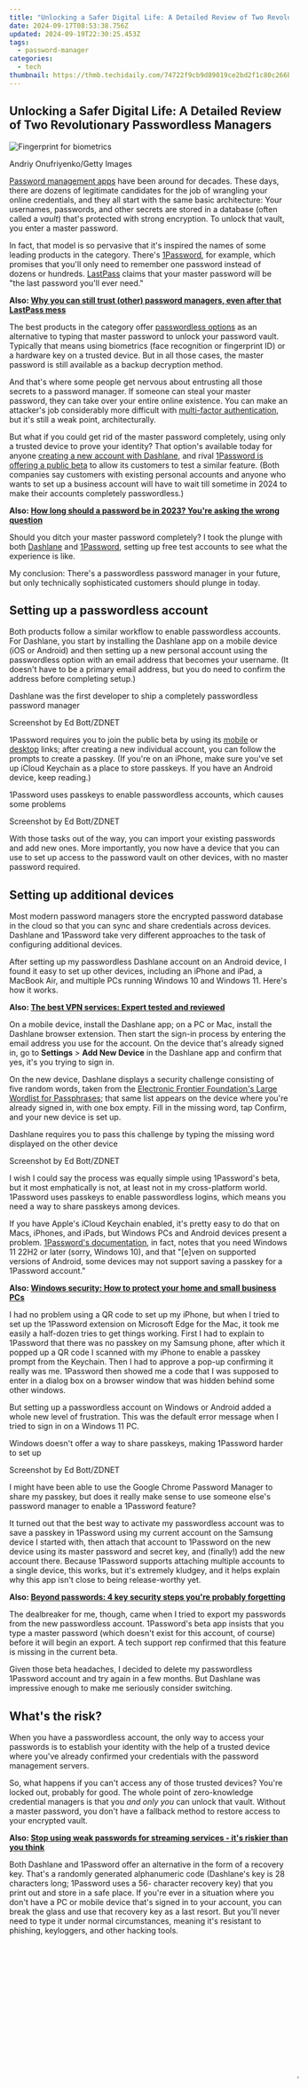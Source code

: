 ```yaml
---
title: "Unlocking a Safer Digital Life: A Detailed Review of Two Revolutionary Passwordless Managers"
date: 2024-09-17T08:53:38.756Z
updated: 2024-09-19T22:30:25.453Z
tags:
  - password-manager
categories:
  - tech
thumbnail: https://thmb.techidaily.com/74722f9cb9d89019ce2bd2f1c80c266bfc2adc6c2152da5539a4a5d5cb3e57e3.jpg
---
```


## Unlocking a Safer Digital Life: A Detailed Review of Two Revolutionary Passwordless Managers

![Fingerprint for biometrics](https://www.zdnet.com/a/img/resize/c9ef286bb7a06c77114866ca22c1ce4c369e5693/2023/12/28/bb6fb116-a4b4-41d7-b195-2fb97d72da7a/gettyimages-1286541364.jpg?auto=webp&width=1280)

Andriy Onufriyenko/Getty Images

[Password management apps](https://www.zdnet.com/article/best-password-manager/) have been around for decades. These days, there are dozens of legitimate candidates for the job of wrangling your online credentials, and they all start with the same basic architecture: Your usernames, passwords, and other secrets are stored in a database (often called a _vault_) that's protected with strong encryption. To unlock that vault, you enter a master password.

In fact, that model is so pervasive that it's inspired the names of some leading products in the category. There's [1Password](https://www.anrdoezrs.net/click-9041660-14308408-1615917146000?sid=zd-%5F%5FCOM%5FCLICK%5FID%5F%5F-dtp), for example, which promises that you'll only need to remember one password instead of dozens or hundreds. [LastPass](https://lastpass.wo8g.net/c/159047/506709/8692?&sharedId=zdnet&u=https%3A%2F%2Fwww.lastpass.com%2F&subId1=zd-%5F%5FCOM%5FCLICK%5FID%5F%5F-dtp) claims that your master password will be "the last password you'll ever need."

**Also: [Why you can still trust (other) password managers, even after that LastPass mess](https://www.zdnet.com/article/why-you-can-still-trust-other-password-managers-even-after-that-lastpass-mess/)**

The best products in the category offer [passwordless options](https://www.zdnet.com/article/passkeys-what-are-they-and-how-to-get-started/) as an alternative to typing that master password to unlock your password vault. Typically that means using biometrics (face recognition or fingerprint ID) or a hardware key on a trusted device. But in all those cases, the master password is still available as a backup decryption method.

And that's where some people get nervous about entrusting all those secrets to a password manager. If someone can steal your master password, they can take over your entire online existence. You can make an attacker's job considerably more difficult with [multi-factor authentication](https://www.zdnet.com/article/multi-factor-authentication-how-to-enable-2fa-and-boost-your-security/), but it's still a weak point, architecturally.

But what if you could get rid of the master password completely, using only a trusted device to prove your identity? That option's available today for anyone [creating a new account with Dashlane](https://www.zdnet.com/article/dashlane-launches-passwordless-login-for-new-users-only-so-far/), and rival [1Password is offering a public beta](https://www.zdnet.com/article/1password-now-lets-you-ditch-master-password-in-favor-of-a-passkey/) to allow its customers to test a similar feature. (Both companies say customers with existing personal accounts and anyone who wants to set up a business account will have to wait till sometime in 2024 to make their accounts completely passwordless.)

**Also: [How long should a password be in 2023? You're asking the wrong question](https://www.zdnet.com/article/how-long-is-the-perfect-password-youre-asking-the-wrong-question/)**

Should you ditch your master password completely? I took the plunge with both [Dashlane](https://www.dpbolvw.net/click-9041660-15672274-1699990289000?sid=zd-%5F%5FCOM%5FCLICK%5FID%5F%5F-dtp) and [1Password](https://www.anrdoezrs.net/click-9041660-14308408-1615917146000?sid=zd-%5F%5FCOM%5FCLICK%5FID%5F%5F-dtp), setting up free test accounts to see what the experience is like. 

My conclusion: There's a passwordless password manager in your future, but only technically sophisticated customers should plunge in today.

## Setting up a passwordless account

Both products follow a similar workflow to enable passwordless accounts. For Dashlane, you start by installing the Dashlane app on a mobile device (iOS or Android) and then setting up a new personal account using the passwordless option with an email address that becomes your username. (It doesn't have to be a primary email address, but you do need to confirm the address before completing setup.)

Dashlane was the first developer to ship a completely passwordless password manager

Screenshot by Ed Bott/ZDNET

1Password requires you to join the public beta by using its [mobile](https://1password.com/sign-up/passkey-preview) or [desktop](https://start.1password.com/sign-up?c=NOPASSWORD) links; after creating a new individual account, you can follow the prompts to create a passkey. (If you're on an iPhone, make sure you've set up iCloud Keychain as a place to store passkeys. If you have an Android device, keep reading.)

1Password uses passkeys to enable passwordless accounts, which causes some problems

Screenshot by Ed Bott/ZDNET

With those tasks out of the way, you can import your existing passwords and add new ones. More importantly, you now have a device that you can use to set up access to the password vault on other devices, with no master password required.

## Setting up additional devices

Most modern password managers store the encrypted password database in the cloud so that you can sync and share credentials across devices. Dashlane and 1Password take very different approaches to the task of configuring additional devices.

After setting up my passwordless Dashlane account on an Android device, I found it easy to set up other devices, including an iPhone and iPad, a MacBook Air, and multiple PCs running Windows 10 and Windows 11\. Here's how it works.

**Also: [The best VPN services: Expert tested and reviewed](https://www.zdnet.com/article/best-vpn/)**

On a mobile device, install the Dashlane app; on a PC or Mac, install the Dashlane browser extension. Then start the sign-in process by entering the email address you use for the account. On the device that's already signed in, go to **Settings** \> **Add New Device** in the Dashlane app and confirm that yes, it's you trying to sign in. 

On the new device, Dashlane displays a security challenge consisting of five random words, taken from the [Electronic Frontier Foundation's Large Wordlist for Passphrases](https://www.eff.org/document/passphrase-wordlists); that same list appears on the device where you're already signed in, with one box empty. Fill in the missing word, tap Confirm, and your new device is set up.

Dashlane requires you to pass this challenge by typing the missing word displayed on the other device 

Screenshot by Ed Bott/ZDNET

I wish I could say the process was equally simple using 1Password's beta, but it most emphatically is not, at least not in my cross-platform world. 1Password uses passkeys to enable passwordless logins, which means you need a way to share passkeys among devices. 

If you have Apple's iCloud Keychain enabled, it's pretty easy to do that on Macs, iPhones, and iPads, but Windows PCs and Android devices present a problem. [1Password's documentation](https://support.1password.com/passkeys/), in fact, notes that you need Windows 11 22H2 or later (sorry, Windows 10), and that "\[e\]ven on supported versions of Android, some devices may not support saving a passkey for a 1Password account."

**Also: [Windows security: How to protect your home and small business PCs](https://www.zdnet.com/article/windows-security-how-to-protect-your-home-and-small-business-pcs/)**

I had no problem using a QR code to set up my iPhone, but when I tried to set up the 1Password extension on Microsoft Edge for the Mac, it took me easily a half-dozen tries to get things working. First I had to explain to 1Password that there was no passkey on my Samsung phone, after which it popped up a QR code I scanned with my iPhone to enable a passkey prompt from the Keychain. Then I had to approve a pop-up confirming it really was me. 1Password then showed me a code that I was supposed to enter in a dialog box on a browser window that was hidden behind some other windows.

But setting up a passwordless account on Windows or Android added a whole new level of frustration. This was the default error message when I tried to sign in on a Windows 11 PC.

Windows doesn't offer a way to share passkeys, making 1Password harder to set up

Screenshot by Ed Bott/ZDNET

I might have been able to use the Google Chrome Password Manager to share my passkey, but does it really make sense to use someone else's password manager to enable a 1Password feature? 

It turned out that the best way to activate my passwordless account was to save a passkey in 1Password using my current account on the Samsung device I started with, then attach that account to 1Password on the new device using its master password and secret key, and (finally!) add the new account there. Because 1Password supports attaching multiple accounts to a single device, this works, but it's extremely kludgey, and it helps explain why this app isn't close to being release-worthy yet.

**Also: [Beyond passwords: 4 key security steps you're probably forgetting](https://www.zdnet.com/article/beyond-passwords-4-key-security-steps-youre-probably-forgetting/)**

The dealbreaker for me, though, came when I tried to export my passwords from the new passwordless account. 1Password's beta app insists that you type a master password (which doesn't exist for this account, of course) before it will begin an export. A tech support rep confirmed that this feature is missing in the current beta.

Given those beta headaches, I decided to delete my passwordless 1Password account and try again in a few months. But Dashlane was impressive enough to make me seriously consider switching.

## What's the risk?

When you have a passwordless account, the only way to access your passwords is to establish your identity with the help of a trusted device where you've already confirmed your credentials with the password management servers.

So, what happens if you can't access any of those trusted devices? You're locked out, probably for good. The whole point of zero-knowledge credential managers is that you _and only you_ can unlock that vault. Without a master password, you don't have a fallback method to restore access to your encrypted vault.

**Also: [Stop using weak passwords for streaming services - it's riskier than you think](https://www.zdnet.com/article/stop-using-weak-passwords-for-streaming-services-its-riskier-than-you-think/)**

Both Dashlane and 1Password offer an alternative in the form of a recovery key. That's a randomly generated alphanumeric code (Dashlane's key is 28 characters long; 1Password uses a 56- character recovery key) that you print out and store in a safe place. If you're ever in a situation where you don't have a PC or mobile device that's signed in to your account, you can break the glass and use that recovery key as a last resort. But you'll never need to type it under normal circumstances, meaning it's resistant to phishing, keyloggers, and other hacking tools.

<!-- affiliate ads begin -->
<span id="1155462">
					<video width="1024" height="576" style="cursor:pointer"
           poster="//a.impactradius-go.com/display-clicktoplayimage/1155462.png"
           onclick="if(!this.playClicked){this.play();this.setAttribute('controls',true);this.playClicked=true;}">
	   <source src="//a.impactradius-go.com/display-ad/14559-1155462">
	   <img src="//a.impactradius-go.com/display-clicktoplayimage/1155462.png" style="border: none; height: 100%; width: 100%; object-fit: contain">
	</video>
	<div style="width:640px;text-align:center"><a href="javascript:window.open(decodeURIComponent('https%3A%2F%2Fpropmoneyinc.pxf.io%2Fc%2F5597632%2F1155462%2F14559'), '_blank');void(0);">Click here</a></div>
</span>
<img height="0" width="0" src="https://imp.pxf.io/i/5597632/1155462/14559" style="position:absolute;visibility:hidden;" border="0" />
<!-- affiliate ads end -->

## Should you switch to a passwordless account?

There's no question that passwordless accounts represent the future, but not the present. At this point, only one company, Dashlane, is offering the feature on a shipping product, and then only for new personal accounts. If you're happy with your current password manager, it's not time to think about switching yet.

I was impressed enough by [Dashlane](https://www.tkqlhce.com/click-9041660-15578685-1689361269000?sid=zd-%5F%5FCOM%5FCLICK%5FID%5F%5F-dtp) that I'm going to use my new passwordless account for a few months and see if it's a worthy replacement for 1Password. I'll keep you posted.

#### Featured

[The fastest VPNs: Expert tested and reviewed](https://www.zdnet.com/article/fastest-vpn/ "The fastest VPNs: Expert tested and reviewed")

[Google Pixel 9 Pro XL vs. Samsung Galaxy S24 Ultra: I tested both and here are the key differences](https://www.zdnet.com/article/google-pixel-9-pro-xl-vs-samsung-galaxy-s24-ultra/ "Google Pixel 9 Pro XL vs. Samsung Galaxy S24 Ultra: I tested both and here are the key differences")

[How to upgrade your 'incompatible' Windows 10 PC to Windows 11](https://www.zdnet.com/article/how-to-upgrade-your-incompatible-windows-10-pc-to-windows-11/ "How to upgrade your 'incompatible' Windows 10 PC to Windows 11")

[Your Android phone is getting an anti-theft upgrade, thanks to AI. How it works](https://www.zdnet.com/article/your-android-phone-is-getting-an-anti-theft-upgrade-thanks-to-ai-how-it-works/ "Your Android phone is getting an anti-theft upgrade, thanks to AI. How it works")

* [The fastest VPNs: Expert tested and reviewed](https://www.zdnet.com/article/fastest-vpn/ "The fastest VPNs: Expert tested and reviewed")
* [Google Pixel 9 Pro XL vs. Samsung Galaxy S24 Ultra: I tested both and here are the key differences](https://www.zdnet.com/article/google-pixel-9-pro-xl-vs-samsung-galaxy-s24-ultra/ "Google Pixel 9 Pro XL vs. Samsung Galaxy S24 Ultra: I tested both and here are the key differences")
* [How to upgrade your 'incompatible' Windows 10 PC to Windows 11](https://www.zdnet.com/article/how-to-upgrade-your-incompatible-windows-10-pc-to-windows-11/ "How to upgrade your 'incompatible' Windows 10 PC to Windows 11")
* [Your Android phone is getting an anti-theft upgrade, thanks to AI. How it works](https://www.zdnet.com/article/your-android-phone-is-getting-an-anti-theft-upgrade-thanks-to-ai-how-it-works/ "Your Android phone is getting an anti-theft upgrade, thanks to AI. How it works")

<ins class="adsbygoogle"
     style="display:block"
     data-ad-format="autorelaxed"
     data-ad-client="ca-pub-7571918770474297"
     data-ad-slot="1223367746"></ins>

<ins class="adsbygoogle"
     style="display:block"
     data-ad-client="ca-pub-7571918770474297"
     data-ad-slot="8358498916"
     data-ad-format="auto"
     data-full-width-responsive="true"></ins>

<span class="atpl-alsoreadstyle">Also read:</span>
<div><ul>
<li><a href="https://fox-direct.techidaily.com/new-transforming-visuals-a-complete-guide-to-video-enhancer-22/"><u>[New] Transforming Visuals A Complete Guide to Video Enhancer 2.2</u></a></li>
<li><a href="https://digital-screen-recording.techidaily.com/updated-2024-approved-adjusting-settings-for-audible-obs-broadcasts/"><u>[Updated] 2024 Approved Adjusting Settings for Audible OBS Broadcasts</u></a></li>
<li><a href="https://visual-screen-recording.techidaily.com/updated-screenshot-synopsis-study-for-2024/"><u>[Updated] ScreenShot Synopsis Study for 2024</u></a></li>
<li><a href="https://vp-tips.techidaily.com/2024-approved-ai-powered-virtual-patient-interactions/"><u>2024 Approved AI-Powered Virtual Patient Interactions</u></a></li>
<li><a href="https://app-tips.techidaily.com/an-insightful-guide-to-choosing-between-elevenlabs-genvoice-ai-and-competitor-products/"><u>An Insightful Guide to Choosing Between ElevenLabs' GenVoice AI and Competitor Products</u></a></li>
<li><a href="https://common-error.techidaily.com/1723208152521-beat-the-change-rendering-api-glitch-dota-2-error-2024-with-this-quick-guide/"><u>Beat the Change Rendering API Glitch (Dota 2 Error 2024) with This Quick Guide!</u></a></li>
<li><a href="https://tech-revival.techidaily.com/beyond-chatgpt-discover-the-1abulary-models-boosting-conversational-ai/"><u>Beyond ChatGPT: Discover the 1Abulary Models Boosting Conversational AI</u></a></li>
<li><a href="https://app-tips.techidaily.com/comprehensive-analysis-of-chatsonic-the-complete-guide-to-understanding-this-innovative-ai-chatbot/"><u>Comprehensive Analysis of Chatsonic: The Complete Guide to Understanding This Innovative AI Chatbot</u></a></li>
<li><a href="https://app-tips.techidaily.com/comprehensive-analysis-elevenlabs-generative-voice-ai-and-comparable-options/"><u>Comprehensive Analysis: ElevenLabs' Generative Voice AI & Comparable Options</u></a></li>
<li><a href="https://app-tips.techidaily.com/experience-next-level-interaction-top-10-innovative-ai-chatbots-for-superior-conversations/"><u>Experience Next-Level Interaction: Top 10 Innovative AI Chatbots for Superior Conversations</u></a></li>
<li><a href="https://fake-location.techidaily.com/how-to-simulate-gps-movement-in-ar-games-on-honor-magic-v2-drfone-by-drfone-virtual-android/"><u>How to Simulate GPS Movement in AR games On Honor Magic V2? | Dr.fone</u></a></li>
<li><a href="https://app-tips.techidaily.com/in-depth-analysis-of-microsofts-bing-chat-feature-using-advanced-ai-and-gpt-4/"><u>In-Depth Analysis of Microsoft's Bing Chat Feature Using Advanced AI & GPT-4</u></a></li>
<li><a href="https://app-tips.techidaily.com/unlocking-the-secrets-of-ex-journeys-eva-ai-an-authoritative-chatbot-overview-you-need-to-read/"><u>Unlocking the Secrets of Ex Journey's EVA AI: An Authoritative Chatbot Overview You Need to Read</u></a></li>
<li><a href="https://app-tips.techidaily.com/unveiling-the-pros-and-cons-a-deep-dive-into-elevenlabs-ai-innovation/"><u>Unveiling the Pros and Cons: A Deep Dive Into ElevenLabs' AI Innovation</u></a></li>
<li><a href="https://buynow-help.techidaily.com/why-did-modern-consoles-lag-behind-ps2-in-delivering-60fps-gaming-experiences-a-historical-perspective/"><u>Why Did Modern Consoles Lag Behind PS2 in Delivering 60Fps Gaming Experiences: A Historical Perspective</u></a></li>
</ul></div>


